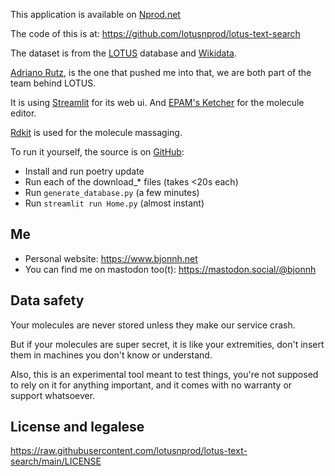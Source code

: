This application is available on [Nprod.net](https://search.nprod.net/)

The code of this is at: https://github.com/lotusnprod/lotus-text-search

The dataset is from the [LOTUS](https://lotus.nprod.net/) database and [Wikidata](https://www.wikidata.org).

[Adriano Rutz](https://adafede.github.io/), is the one that pushed me into that, we are both part of the team behind LOTUS.

It is using [Streamlit](https://streamlit.io)  for its web ui.
And [EPAM's Ketcher](https://lifescience.opensource.epam.com/ketcher/index.html?ref=blog.streamlit.io) for the molecule editor.

[Rdkit](https://www.rdkit.org) is used for the molecule massaging.

To run it yourself, the source is on [GitHub](https://github.com/lotusnprod/lotus-mol-search):
- Install and run poetry update
- Run each of the download_* files (takes <20s each)
- Run `generate_database.py`    (a few minutes)
- Run `streamlit run Home.py`   (almost instant)

## **Me**

- Personal website: https://www.bjonnh.net
- You can find me on mastodon too(t): https://mastodon.social/@bjonnh

## **Data safety**

Your molecules are never stored unless they make our service crash. 

But if your molecules are super secret, it is like your extremities, don't insert 
them in machines you don't know or understand.

Also, this is an experimental tool meant to test things,
you're not supposed to rely on it for anything important, and
it comes with no warranty or support whatsoever.

## **License and legalese**

https://raw.githubusercontent.com/lotusnprod/lotus-text-search/main/LICENSE
